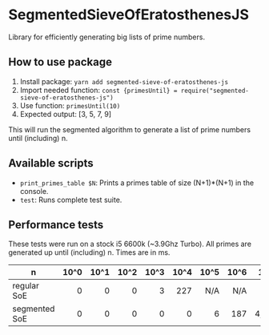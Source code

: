 # SegmentedSieveOfEratosthenesJS

Library for efficiently generating big lists of prime numbers.

## How to use package

1. Install package: `yarn add segmented-sieve-of-eratosthenes-js`
2. Import needed function: `const {primesUntil} = require("segmented-sieve-of-eratosthenes-js")`
3. Use function: `primesUntil(10)`
4. Expected output: [3, 5, 7, 9]

This will run the segmented algorithm to generate a list of prime numbers until (including) n.

## Available scripts
* `print_primes_table $N`: Prints a primes table of size (N+1)\*(N+1) in the console.
* `test`: Runs complete test suite.

## Performance tests

These tests were run on a stock i5 6600k (~3.9Ghz Turbo).
All primes are generated up until (including) n.
Times are in ms.

| n | 10^0 | 10^1 | 10^2 | 10^3 | 10^4 | 10^5 | 10^6 | 10^7 | 10^8 |
| - | -: | -: | -: | -: | -: | -: | -: | -: | -: |
| regular SoE | 0 | 0 | 0 | 3 | 227 | N/A | N/A | N/A | N/A |
| segmented SoE | 0 | 0 | 0 | 0 | 0 | 6 | 187 | 4,840 | 142,253 |
